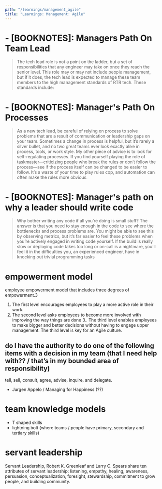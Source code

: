 ```yaml
---
path: "/learnings/management_agile"
title: "Learnings: Management: Agile"
---
```



# - [BOOKNOTES]: Managers Path On Team Lead

> The tech lead role is not a point on the ladder, but a set of responsibilities that any engineer may take on once they reach the senior level. This role may or may not include people management, but if it does, the tech lead is expected to manage these team members to the high management standards of RTR tech. These standards include:

# - [BOOKNOTES]: Manager's Path On Processes

> As a new tech lead, be careful of relying on process to solve problems that are a result of communication or leadership gaps on your team. Sometimes a change in process is helpful, but it’s rarely a silver bullet, and no two great teams ever look exactly alike in process, tools, or work style. My other piece of advice is to look for self-regulating processes. If you find yourself playing the role of taskmaster—criticizing people who break the rules or don’t follow the process—see if the process itself can be changed to be easier to follow. It’s a waste of your time to play rules cop, and automation can often make the rules more obvious.

# - [BOOKNOTES]: Manager's path on why a leader should write code

> Why bother writing any code if all you’re doing is small stuff? The answer is that you need to stay enough in the code to see where the bottlenecks and process problems are. You might be able to see this by observing metrics, but it’s far easier to feel these problems when you’re actively engaged in writing code yourself. If the build is really slow or deploying code takes too long or on-call is a nightmare, you’ll feel it in the difficulties you, an experienced engineer, have in knocking out trivial programming tasks

# empowerment model

employee empowerment model that includes three degrees of empowerment.3
  1. The first level encourages employees to play a more active role in their work. 
  2. The second level asks employees to become more involved with improving the way things are done
  3.. The third level enables employees to make bigger and better decisions without having to engage upper management. The third level is key for an Agile culture.
  
## do I have the authority to do one of the following items with a decision in my team (that I need help with?? / that’s in my  bounded area of responsibility)

tell, sell, consult, agree, advise, inquire, and delegate.

- Jurgen Appelo / Managing for Happiness (??)

# team knowledge models

  * T shaped skills
  * lightning bolt (where teams / people have primary, secondary and tertiary skills)
  
# servant leadership

Servant Leadership, Robert K. Greenleaf and Larry C. Spears share ten attributes of servant leadership: listening, empathy, healing, awareness, persuasion, conceptualization, foresight, stewardship, commitment to grow people, and building community. 
